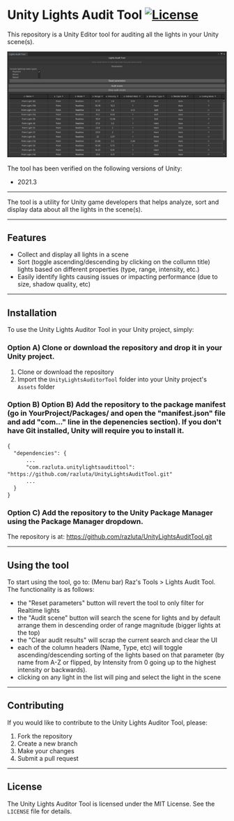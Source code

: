 # Unity Lights Audit Tool [![License](https://img.shields.io/badge/License-MIT-lightgrey.svg?style=flat)](http://mit-license.org)

This repository is a Unity Editor tool for auditing all the lights in your Unity scene(s).

![](/Screenshots/UnityLightsAuditTool_screenshot01.png)

The tool has been verified on the following versions of Unity:
- 2021.3

*  *  *  *  *

The tool is a utility for Unity game developers that helps analyze, sort and display data about all the lights in the scene(s).

*  *  *  *  *

## Features

* Collect and display all lights in a scene
* Sort (toggle ascending/descending by clicking on the collumn title) lights based on different properties (type, range, intensity, etc.)
* Easily identify lights causing issues or impacting performance (due to size, shadow quality, etc)

*  *  *  *  *

## Installation

To use the Unity Lights Auditor Tool in your Unity project, simply:

### Option A) Clone or download the repository and drop it in your Unity project.
1. Clone or download the repository
2. Import the `UnityLightsAuditorTool` folder into your Unity project's `Assets` folder

### Option B) Option B) Add the repository to the package manifest (go in YourProject/Packages/ and open the "manifest.json" file and add "com..." line in the depenencies section). If you don't have Git installed, Unity will require you to install it.
```
{
  "dependencies": {
      ...
      "com.razluta.unitylightsaudittool": "https://github.com/razluta/UnityLightsAuditTool.git"
      ...
  }
}
```
### Option C) Add the repository to the Unity Package Manager using the Package Manager dropdown.
The repository is at: https://github.com/razluta/UnityLightsAuditTool.git

*  *  *  *  *

## Using the tool

To start using the tool, go to: (Menu bar) Raz's Tools > Lights Audit Tool.
The functionality is as follows:
* the "Reset parameters" button will revert the tool to only filter for Realtime lights
* the "Audit scene" button will search the scene for lights and by default arrange them in descending order of range magnitude (bigger lights at the top)
* the "Clear audit results" will scrap the current search and clear the UI
* each of the column headers (Name, Type, etc) will toggle ascending/descending sorting of the lights based on that parameter (by name from A-Z or flipped, by Intensity from 0 going up to the highest intensity or backwards).
* clicking on any light in the list will ping and select the light in the scene

*  *  *  *  *

## Contributing

If you would like to contribute to the Unity Lights Auditor Tool, please:

1. Fork the repository
2. Create a new branch
3. Make your changes
4. Submit a pull request

*  *  *  *  *

## License

The Unity Lights Auditor Tool is licensed under the MIT License. See the `LICENSE` file for details.
